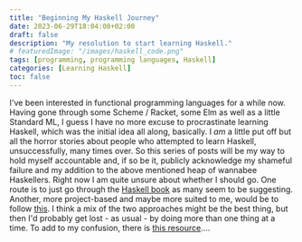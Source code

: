```yaml
---
title: "Beginning My Haskell Journey"
date: 2023-06-29T18:04:08+02:00
draft: false
description: "My resolution to start learning Haskell."
# featuredImage: "/images/haskell_code.png"
tags: [programming, programming languages, Haskell]
categories: [Learning Haskell]
toc: false
---
```


I've been interested in functional programming languages for a while now. Having gone through some Scheme / Racket, some Elm as well as a little Standard ML, I guess I have no more excuse to procrastinate learning Haskell, which was the initial idea all along, basically. I _am_ a little put off but all the horror stories about people who attempted to learn Haskell, unsuccessfully, many times over. So this series of posts will be my way to hold myself accountable and, if so be it, publicly acknowledge my shameful failure and my addition to the above mentioned heap of wannabee Haskellers.
Right now I am quite unsure about whether I should go. One route is to just go through the [Haskell book](https://haskellbook.com) as many seem to be suggesting. Another, more project-based and maybe more suited to me, would be to follow [this](https://lhbg-book.link). I think a mix of the two approaches might be the best thing, but then I'd probably get lost - as usual - by doing more than one thing at a time. To add to my confusion, there is [this resource](https://www.youtube.com/playlist?list=PLF1Z-APd9zK7usPMx3LGMZEHrECUGodd3)....
